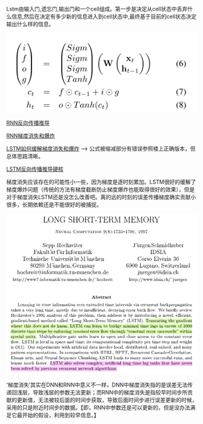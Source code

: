 Lstm由输入门,遗忘门,输出门和一个cell组成。第一步是决定从cell状态中丢弃什么信息,然后在决定有多少新的信息进入到cell状态中,最终基于目前的cell状态决定输出什么样的信息。

![avater](LSTM.png)

[RNN反向传播推导](https://zhuanlan.zhihu.com/p/28806793)

[RNN梯度消失和爆炸](https://zhuanlan.zhihu.com/p/28687529)

[LSTM如何缓解梯度消失和爆炸](https://zhuanlan.zhihu.com/p/28749444) --> 公式被缩减部分有错误参照楼上正确版本，但总体思路清晰。

[LSTM反向传播推导硬核](https://www.cnblogs.com/pinard/p/6519110.html)

梯度消失应该存在的可能性小一些，因为梯度是逐时刻累加。LSTM很好的缓解了梯度爆炸问题（传统的方法有梯度截断防止梯度爆炸也能取得很好的效果），但是对于梯度消失LSTM还是没怎么改善吧。离的远的时刻的误差传播梯度确实贡献小很多，长期依赖还是不能很好的被捕捉。

![avater](LSTM原文.png)

‘梯度消失’其实在DNN和RNN中意义不一样，DNN中梯度消失指的是误差无法传递回浅层，导致浅层的参数无法更新；而RNN中的梯度消失是指较早时间步所贡献的更新值，无法被较后面的时间步获取，导致后面时间步进行误差更新的时候，采用的只是附近时间步的数据。【即，RNN中参数还是可以更新的，但是没办法满足它最开始的假设，利用到较早信息。】